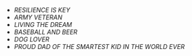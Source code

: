 - *RESILIENCE IS KEY* 
- _ARMY VETERAN_
- *LIVING THE DREAM*
- _BASEBALL AND BEER_
- *DOG LOVER*
- _PROUD DAD OF THE SMARTEST KID IN THE WORLD EVER_ 

